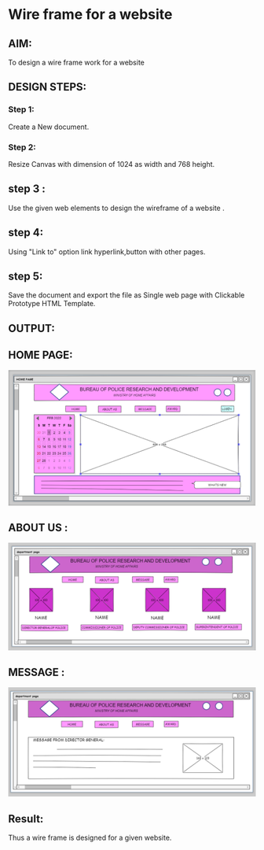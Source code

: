 # Wire frame for a website

## AIM:
To design a wire frame work for a website

## DESIGN STEPS:

### Step 1:
 Create a New document.

### Step 2:
Resize Canvas with dimension of 1024 as width and 768 height.

## step 3 :
Use the given web elements to design the wireframe of a website .

## step 4:
Using "Link to" option link hyperlink,button with other pages.

## step 5:
Save the document and export the file as Single web page with Clickable Prototype HTML Template.


## OUTPUT:

## HOME PAGE:

![output](./output1.png)

## ABOUT US :
![output](./output2.png)

## MESSAGE :
![output](./output3.png)



## Result:
Thus a wire frame is designed for a given website.
